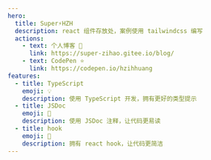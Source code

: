 ```yaml
---
hero:
  title: Super⚡️HZH
  description: react 组件存放处，案例使用 tailwindcss 编写
  actions:
    - text: 个人博客 👀
      link: https://super-zihao.gitee.io/blog/
    - text: CodePen ⭐️
      link: https://codepen.io/hzihhuang
features:
  - title: TypeScript
    emoji: 💡
    description: 使用 TypeScript 开发，拥有更好的类型提示
  - title: JSDoc
    emoji: 📝
    description: 使用 JSDoc 注释，让代码更易读
  - title: hook
    emoji: 🎉
    description: 拥有 react hook，让代码更简洁
---
```

